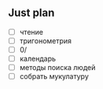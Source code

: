 ## Just plan
- [ ] чтение
- [ ] тригонометрия
- [ ] 0/
- [ ] календарь
- [ ] методы поиска людей
- [ ] собрать мукулатуру
